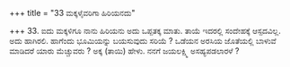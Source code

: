 +++
title = "33 ಮಕ್ಕಳೈವರಿಗಾ ಹಿರಿಯನದು"

+++
33. ಐದು ಮಕ್ಕಳಿಗೂ ನಾನು ಹಿರಿಯನು ಅದು ಒಪ್ಪತಕ್ಕ ಮಾತು. ತಾಯೆ ಇದರಲ್ಲಿ ಸಂದೇಹಕ್ಕೆ ಆಸ್ಪದವಿಲ್ಲ. ಅದು ಹಾಗಿರಲಿ. ಹಾಗೆಂದು ಭೂಮಿಯನ್ನು ಬಯಸುವುದು ಸರಿಯೆ ? ಒಡೆಯನ ಅರಸಿಯ ಜೊತೆಯಲ್ಲಿ ಬಾಳುವೆ ಮಾಡಿದರೆ ಯಾರು ಮೆಚ್ಚುವರು ? ಅಕ್ಕ (ತಾಯಿ) ಹೇಳು. ನನಗೆ ಜಯಲಕ್ಷ್ಮಿ ಅಸಹ್ಯಪಡಲಾರಳೆ ?